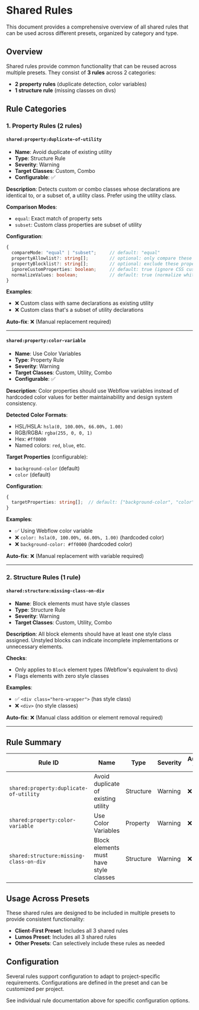 # Shared Rules

This document provides a comprehensive overview of all shared rules that can be used across different presets, organized by category and type.

## Overview

Shared rules provide common functionality that can be reused across multiple presets. They consist of **3 rules** across 2 categories:

- **2 property rules** (duplicate detection, color variables)
- **1 structure rule** (missing classes on divs)

## Rule Categories

### 1. Property Rules (2 rules)

#### `shared:property:duplicate-of-utility`

- **Name**: Avoid duplicate of existing utility
- **Type**: Structure Rule
- **Severity**: Warning
- **Target Classes**: Custom, Combo
- **Configurable**: ✅

**Description**: Detects custom or combo classes whose declarations are identical to, or a subset of, a utility class. Prefer using the utility class.

**Comparison Modes**:

- `equal`: Exact match of property sets
- `subset`: Custom class properties are subset of utility

**Configuration**:

```typescript
{
  compareMode: "equal" | "subset";     // default: "equal"
  propertyAllowlist?: string[];        // optional: only compare these properties
  propertyBlocklist?: string[];        // optional: exclude these properties
  ignoreCustomProperties: boolean;     // default: true (ignore CSS custom props)
  normalizeValues: boolean;            // default: true (normalize whitespace/zeros)
}
```

**Examples**:

- ❌ Custom class with same declarations as existing utility
- ❌ Custom class that's a subset of utility declarations

**Auto-fix**: ❌ (Manual replacement required)

---

#### `shared:property:color-variable`

- **Name**: Use Color Variables
- **Type**: Property Rule
- **Severity**: Warning
- **Target Classes**: Custom, Utility, Combo
- **Configurable**: ✅

**Description**: Color properties should use Webflow variables instead of hardcoded color values for better maintainability and design system consistency.

**Detected Color Formats**:

- HSL/HSLA: `hsla(0, 100.00%, 66.00%, 1.00)`
- RGB/RGBA: `rgba(255, 0, 0, 1)`
- Hex: `#ff0000`
- Named colors: `red`, `blue`, etc.

**Target Properties** (configurable):

- `background-color` (default)
- `color` (default)

**Configuration**:

```typescript
{
  targetProperties: string[];  // default: ["background-color", "color"]
}
```

**Examples**:

- ✅ Using Webflow color variable
- ❌ `color: hsla(0, 100.00%, 66.00%, 1.00)` (hardcoded color)
- ❌ `background-color: #ff0000` (hardcoded color)

**Auto-fix**: ❌ (Manual replacement with variable required)

---

### 2. Structure Rules (1 rule)

#### `shared:structure:missing-class-on-div`

- **Name**: Block elements must have style classes
- **Type**: Structure Rule
- **Severity**: Warning
- **Target Classes**: Custom, Utility, Combo

**Description**: All block elements should have at least one style class assigned. Unstyled blocks can indicate incomplete implementations or unnecessary elements.

**Checks**:

- Only applies to `Block` element types (Webflow's equivalent to divs)
- Flags elements with zero style classes

**Examples**:

- ✅ `<div class="hero-wrapper">` (has style class)
- ❌ `<div>` (no style classes)

**Auto-fix**: ❌ (Manual class addition or element removal required)

---

## Rule Summary

| Rule ID                                   | Name                                           | Type        | Severity | Auto-fix | Configurable |
| ----------------------------------------- | ---------------------------------------------- | ----------- | -------- | -------- | ------------ |
| `shared:property:duplicate-of-utility`    | Avoid duplicate of existing utility            | Structure   | Warning  | ❌       | ✅           |
| `shared:property:color-variable`          | Use Color Variables                            | Property    | Warning  | ❌       | ✅           |
| `shared:structure:missing-class-on-div`   | Block elements must have style classes         | Structure   | Warning  | ❌       | ❌           |

## Usage Across Presets

These shared rules are designed to be included in multiple presets to provide consistent functionality:

- **Client-First Preset**: Includes all 3 shared rules
- **Lumos Preset**: Includes all 3 shared rules
- **Other Presets**: Can selectively include these rules as needed

## Configuration

Several rules support configuration to adapt to project-specific requirements. Configurations are defined in the preset and can be customized per project.

See individual rule documentation above for specific configuration options.
